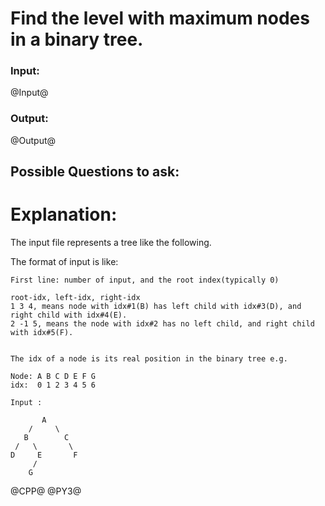 # Find the level with maximum nodes in a binary tree.

### Input:
@Input@
### Output:
@Output@


## Possible Questions to ask:

# Explanation:
The input file represents a tree like the following.

The format of input is like:

```
First line: number of input, and the root index(typically 0)

root-idx, left-idx, right-idx
1 3 4, means node with idx#1(B) has left child with idx#3(D), and right child with idx#4(E).
2 -1 5, means the node with idx#2 has no left child, and right child with idx#5(F).


The idx of a node is its real position in the binary tree e.g.

Node: A B C D E F G
idx:  0 1 2 3 4 5 6

Input :

       A             
    /     \          
   B        C            
 /   \       \       
D     E       F     
     /                
    G
```
@CPP@
@PY3@
